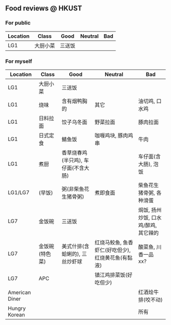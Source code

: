 ## Food reviews @ HKUST

### For public

| Location | Class    | Good   | Neutral | Bad |
| -------- | -------- | ------ | ------- | --- |
| LG1      | 大厨小菜 | 三送饭 |         |     |

### For myself

| Location       | Class          | Good                                 | Neutral                                            | Bad                                   |
| -------------- | -------------- | ------------------------------------ | -------------------------------------------------- | ------------------------------------- |
| LG1            | 大厨小菜       | 三送饭                               |                                                    |                                       |
| LG1            | 烧味           | 含有烟鸭胸的                         | 其它                                               | 油切鸡, 口水鸡                        |
| LG1            | 日料拉面       | 饺子乌冬面                           | 野菜拉面                                           | 豚肉拉面                              |
| LG1            | 日式定食       | 鲭鱼饭                               | 咖喱鸡块, 豚肉鸡串                                 | 牛肉                                  |
| LG1            | 煮厨           | 香草烧春鸡(半只鸡), 车仔面(不含大肠) |                                                    | 车仔面(含大肠), 泡饭                  |
| LG1/LG7        | (早饭)         | 粥(非柴鱼花生猪骨粥)                 | 煮即食面                                           | 柴鱼花生猪骨粥, 各种滑蛋              |
| LG7            | 金饭碗         | 三送饭                               |                                                    | 焗饭, 扬州炒饭, 口水鸡/醉鸡, 其它辣的 |
| LG7            | 金饭碗(特色菜) | 美式什排(含蛤蜊的), 三丝炒虾球       | 红烧马鲛鱼, 鱼香虾仁(好吃但少), 红烧黄花鱼(有黏液) | 酸菜鱼, 川香一品 xx?                  |
| LG7            | APC            |                                      | 镇江鸡排菜饭(好吃但少)                             |                                       |
| American Diner |                |                                      |                                                    | 红酒烩牛排(咬不动)                    |
| Hungry Korean  |                |                                      |                                                    | 所有                                  |
